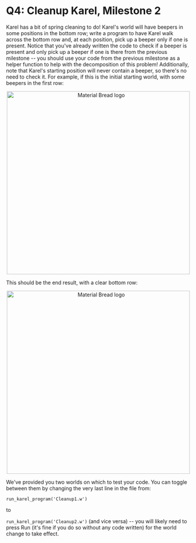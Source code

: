 # Q4: Cleanup Karel, Milestone 2

Karel has a bit of spring cleaning to do! Karel's world will have beepers in some positions in the bottom row; write a program to have Karel walk across the bottom row and, at each position, pick up a beeper only if one is present. Notice that you've already written the code to check if a beeper is present and only pick up a beeper if one is there from the previous milestone -- you should use your code from the previous milestone as a helper function to help with the decomposition of this problem!
Additionally, note that Karel's starting position will never contain a beeper, so there's no need to check it.
For example, if this is the initial starting world, with some beepers in the first row:

<p align="center">
  <img width="500" src="https://static.us.edusercontent.com/files/wrFTLPTbItmNInxXGsu6vf6Z" alt="Material Bread logo">
</p>

This should be the end result, with a clear bottom row:

<p align="center">
  <img width="500" src="https://static.us.edusercontent.com/files/pR9y61NWe7bH7kJ5QaaIlOhn" alt="Material Bread logo">
</p>

We've provided you two worlds on which to test your code. You can toggle between them by changing the very last line in the file from:

`run_karel_program('Cleanup1.w')`

to

`run_karel_program('Cleanup2.w')` (and vice versa) -- you will likely need to press Run (it's fine if you do so without any code written) for the world change to take effect.


